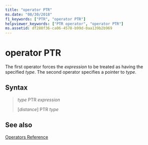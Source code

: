 ```yaml
---
title: "operator PTR"
ms.date: "08/30/2018"
f1_keywords: ["PTR", "operator PTR"]
helpviewer_keywords: ["PTR operator", "operator PTR"]
ms.assetid: df280f36-ca06-4578-b99d-0aa139b2b969
---
```

# operator PTR

The first operator forces the *expression* to be treated as having the specified *type*. The second operator specifies a pointer to *type*.

## Syntax

> *type* PTR *expression*
>
> \[*distance*] PTR *type*

## See also

[Operators Reference](../../assembler/masm/operators-reference.md)<br/>